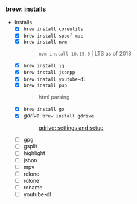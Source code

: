 ### brew: installs

 * installs
	- [x] `brew install coreutils`
	- [x] `brew install spoof-mac`
	- [x] `brew install nvm`
		> `nvm install 10.15.0` | LTS as of 2018
	- [x] `brew install jq`
	- [x] `brew install jsonpp`
	- [x] `brew install youtube-dl`
	- [x] `brew install pup`
		> html parsing
	- [x] `brew install go`
	- [x] _gdrive_: `brew install gdrive`
		> [gdrive: settings and setup](/settings/cli.app.gdrive.install.md)
	- [ ] gpg
	- [ ] gsplit
	- [ ] highlight
	- [ ] jshon
	- [ ] mpv
	- [ ] rclone
	- [ ] rclone
	- [ ] rename
	- [ ] youtube-dl